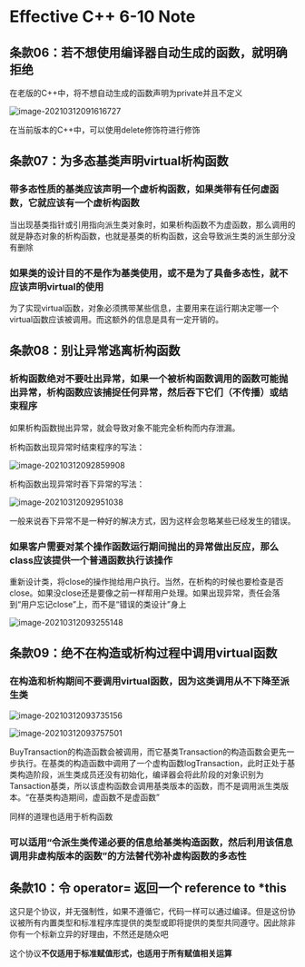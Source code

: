 # Effective C++ 6-10 Note

## 条款06：若不想使用编译器自动生成的函数，就明确拒绝

在老版的C++中，将不想自动生成的函数声明为private并且不定义

![image-20210312091616727](https://yydf-1305206966.cos.ap-nanjing.myqcloud.com/image-20210312091616727.png)

在当前版本的C++中，可以使用delete修饰符进行修饰



## 条款07：为多态基类声明virtual析构函数

### 带多态性质的基类应该声明一个虚析构函数，如果类带有任何虚函数，它就应该有一个虚析构函数

当出现基类指针或引用指向派生类对象时，如果析构函数不为虚函数，那么调用的就是静态对象的析构函数，也就是基类的析构函数，这会导致派生类的派生部分没有删除

### 如果类的设计目的不是作为基类使用，或不是为了具备多态性，就不应该声明virtual的使用

为了实现virtual函数，对象必须携带某些信息，主要用来在运行期决定哪一个virtual函数应该被调用。而这额外的信息是具有一定开销的。

## 条款08：别让异常逃离析构函数

### 析构函数绝对不要吐出异常，如果一个被析构函数调用的函数可能抛出异常，析构函数应该捕捉任何异常，然后吞下它们（不传播）或结束程序

如果析构函数抛出异常，就会导致对象不能完全析构而内存泄漏。

析构函数出现异常时结束程序的写法：

![image-20210312092859908](https://yydf-1305206966.cos.ap-nanjing.myqcloud.com/image-20210312092859908.png)

析构函数出现异常时吞下异常的写法：

![image-20210312092951038](https://yydf-1305206966.cos.ap-nanjing.myqcloud.com/image-20210312092951038.png)

一般来说吞下异常不是一种好的解决方式，因为这样会忽略某些已经发生的错误。

### 如果客户需要对某个操作函数运行期间抛出的异常做出反应，那么class应该提供一个普通函数执行该操作

重新设计类，将close的操作抛给用户执行。当然，在析构的时候也要检查是否close。如果没close还是要像之前一样帮用户处理。如果出现异常，责任会落到“用户忘记close”上，而不是“错误的类设计”身上

![image-20210312093255148](https://yydf-1305206966.cos.ap-nanjing.myqcloud.com/image-20210312093255148.png)

## 条款09：绝不在构造或析构过程中调用virtual函数

### 在构造和析构期间不要调用virtual函数，因为这类调用从不下降至派生类

![image-20210312093735156](https://yydf-1305206966.cos.ap-nanjing.myqcloud.com/image-20210312093735156.png)

![image-20210312093757501](https://yydf-1305206966.cos.ap-nanjing.myqcloud.com/image-20210312093757501.png)

BuyTransaction的构造函数会被调用，而它基类Transaction的构造函数会更先一步执行。在基类的构造函数中调用了一个虚构函数logTransaction，此时正处于基类构造阶段，派生类成员还没有初始化，编译器会将此阶段的对象识别为Tansaction基类，所以该虚构函数会调用基类版本的函数，而不是调用派生类版本。“在基类构造期间，虚函数不是虚函数”

同样的道理也适用于析构函数

### 可以适用“令派生类传递必要的信息给基类构造函数，然后利用该信息调用非虚构版本的函数”的方法替代弥补虚构函数的多态性

## 条款10：令 operator= 返回一个 reference to *this

这只是个协议，并无强制性，如果不遵循它，代码一样可以通过编译。但是这份协议被所有内置类型和标准程序库提供的类型或即将提供的类型共同遵守。因此除非你有一个标新立异的好理由，不然还是随众吧

这个协议**不仅适用于标准赋值形式，也适用于所有赋值相关运算**
